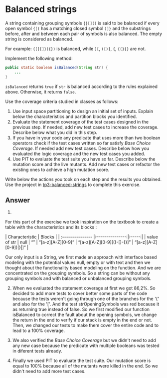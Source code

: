 # Balanced strings

A string containing grouping symbols `{}[]()` is said to be balanced if every open symbol `{[(` has a matching closed symbol `)]}` and the substrings before, after and between each pair of symbols is also balanced. The empty string is considered as balanced.

For example: `{[][]}({})` is balanced, while `][`, `([)]`, `{`, `{(}{}` are not.

Implement the following method:

```java
public static boolean isBalanced(String str) {
    ...
}
```

`isBalanced` returns `true` if `str` is balanced according to the rules explained above. Otherwise, it returns `false`.

Use the coverage criteria studied in classes as follows:

1. Use input space partitioning to design an initial set of inputs. Explain below the characteristics and partition blocks you identified.
2. Evaluate the statement coverage of the test cases designed in the previous step. If needed, add new test cases to increase the coverage. Describe below what you did in this step.
3. If you have in your code any predicate that uses more than two boolean operators check if the test cases written so far satisfy *Base Choice Coverage*. If needed add new test cases. Describe below how you evaluated the logic coverage and the new test cases you added.
4. Use PIT to evaluate the test suite you have so far. Describe below the mutation score and the live mutants. Add new test cases or refactor the existing ones to achieve a high mutation score.

Write below the actions you took on each step and the results you obtained.
Use the project in [tp3-balanced-strings](../code/tp3-balanced-strings) to complete this exercise.

## Answer

1. 
For this part of the exercise we took inspiration on the textbook to create a table with the characteristics and its blocks : 

| Characteristic  | Blocks |
| :--------------- |:---------------:|:-----:|
| value of str  | null       |  “” | “[a-z][A-Z][0-9]” | “[a-z][A-Z][0-9][()-[]-{}]” | “[a-z][A-Z][0-9])|}|]” |

Our only input is a String, we first made an approach with interface based modeling with the potential values null, empty or with text and then we thought about the functionality based modeling on the function. And we are concentrated on the grouping symbols. So a string can be without any grouping symbols and with balanced or unbalanced grouping symbols.

2. When we evaluated the statement coverage at first we got 86,2%. So decided to add more tests to cover better some parts of the code because the tests weren't going through one of the branches for the '{' and also for the '['. And the test strOpeningSymbols was red because it as returning true instead of false. So we first modified our function isBalanced to correct the fault about the opening symbols, we change the return in the end to verify if our stack is empty in the end or not. Then, we changed our tests to make them cover the entire code and to lead to a 100% coverage. 

3. We also verified the *Base Choice Coverage* but we didn't need to add any new case because the predicate with multiple booleans was tested in diferent tests already.

4. Finally we used PIT to evaluate the test suite. Our mutation score is equal to 100% because all of the mutants were killed in the end. So we didn't need to add more test cases.
